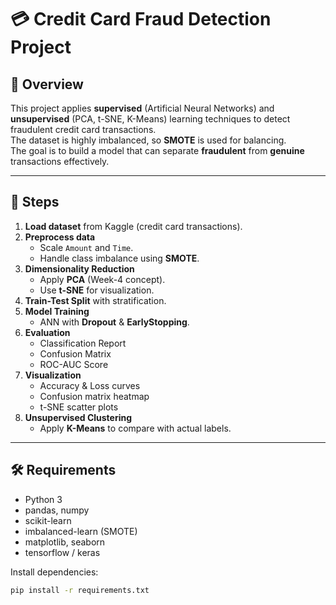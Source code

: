 # 💳 Credit Card Fraud Detection Project

## 📌 Overview
This project applies **supervised** (Artificial Neural Networks) and **unsupervised** (PCA, t-SNE, K-Means) learning techniques to detect fraudulent credit card transactions.  
The dataset is highly imbalanced, so **SMOTE** is used for balancing.  
The goal is to build a model that can separate **fraudulent** from **genuine** transactions effectively.

---

## 🚀 Steps
1. **Load dataset** from Kaggle (credit card transactions).  
2. **Preprocess data**  
   - Scale `Amount` and `Time`.  
   - Handle class imbalance using **SMOTE**.  
3. **Dimensionality Reduction**  
   - Apply **PCA** (Week-4 concept).  
   - Use **t-SNE** for visualization.  
4. **Train-Test Split** with stratification.  
5. **Model Training**  
   - ANN with **Dropout** & **EarlyStopping**.  
6. **Evaluation**  
   - Classification Report  
   - Confusion Matrix  
   - ROC-AUC Score  
7. **Visualization**  
   - Accuracy & Loss curves  
   - Confusion matrix heatmap  
   - t-SNE scatter plots  
8. **Unsupervised Clustering**  
   - Apply **K-Means** to compare with actual labels.

---

## 🛠 Requirements
- Python 3  
- pandas, numpy  
- scikit-learn  
- imbalanced-learn (SMOTE)  
- matplotlib, seaborn  
- tensorflow / keras  

Install dependencies:
```bash
pip install -r requirements.txt

